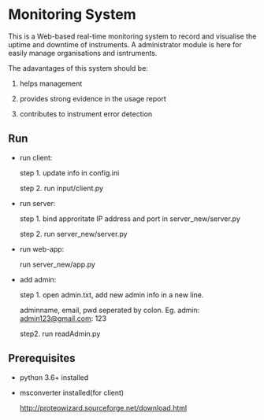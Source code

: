 
# Monitoring System
This is a  Web-based real-time monitoring system to record and visualise the uptime and downtime of instruments.
A administrator module is here for easily manage organisations and isntruments.

The adavantages of this system should be:

1. helps management

2. provides strong evidence in the usage report

3. contributes to instrument error detection

## Run

* run client:

	step 1. update info in config.ini 
	
	step 2. run input/client.py

* run server:

	step 1. bind approritate IP address and port in server_new/server.py
	
	step 2. run server_new/server.py

* run web-app:

	run server_new/app.py

* add admin:

	step 1. open admin.txt, add new admin info in a new line. 
	
	adminname, email, pwd seperated by colon. Eg. admin: admin123@gmail.com: 123
		
	step2. run readAdmin.py
	
## Prerequisites

* python 3.6+ installed

* msconverter installed(for client)

	http://proteowizard.sourceforge.net/download.html
